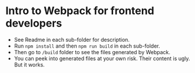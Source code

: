 # Intro to Webpack for frontend developers

* See Readme in each sub-folder for description.
* Run `npm install` and then `npm run build` in each sub-folder.
* Then go to `/build` folder to see the files generated by Webpack.
* You can peek into generated files at your own risk. Their content is ugly. But it works.
